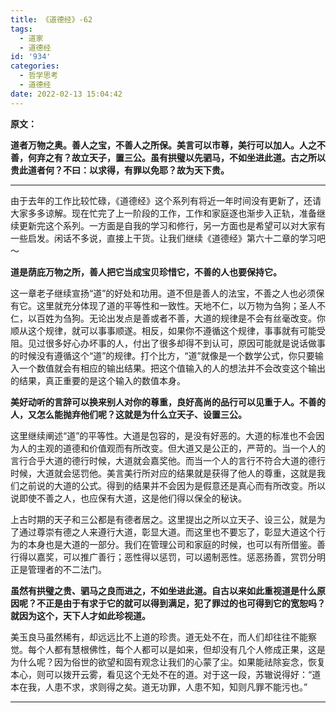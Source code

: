 ```yaml
---
title: 《道德经》-62
tags:
  - 道家
  - 道德经
id: '934'
categories:
  - 哲学思考
  - 道德经
date: 2022-02-13 15:04:42
---
```


**原文：**

**道者万物之奥。善人之宝，不善人之所保。美言可以市尊，美行可以加人。人之不善，何弃之有？故立天子，置三公。虽有拱璧以先驷马，不如坐进此道。古之所以贵此道者何？不曰：以求得，有罪以免耶？故为天下贵。**
<!-- more -->
* * *

由于去年的工作比较忙碌，《道德经》这个系列有将近一年时间没有更新了，还请大家多多谅解。现在忙完了上一阶段的工作，工作和家庭逐也渐步入正轨，准备继续更新完这个系列。一方面是自我的学习和修行，另一方面也是希望可以对大家有一些启发。闲话不多说，直接上干货。让我们继续《道德经》第六十二章的学习吧～

**道是荫庇万物之所，善人把它当成宝贝珍惜它，不善的人也要保持它。**

这一章老子继续宣扬“道”的好处和功用。道不但是善人的法宝，不善之人也必须保有它。这里就充分体现了道的平等性和一致性。天地不仁，以万物为刍狗；圣人不仁，以百姓为刍狗。无论出发点是善或者不善，大道的规律是不会有丝毫改变。你顺从这个规律，就可以事事顺遂。相反，如果你不遵循这个规律，事事就有可能受阻。见过很多好心办坏事的人，付出了很多却得不到认可，原因可能就是说话做事的时候没有遵循这个“道”的规律。打个比方，“道”就像是一个数学公式，你只要输入一个数值就会有相应的输出结果。把这个值输入的人的想法并不会改变这个输出的结果，真正重要的是这个输入的数值本身。

**美好动听的言辞可以换来别人对你的尊重，良好高尚的品行可以见重于人。不善的人，又怎么能抛弃他们呢？这就是为什么立天子、设置三公。**

这里继续阐述“道”的平等性。大道是包容的，是没有好恶的。大道的标准也不会因为人的主观的道德和价值观而有所改变。但大道又是公正的，严苛的。当一个人的言行合乎大道的德行时候，大道就会嘉奖他。而当一个人的言行不符合大道的德行时候，大道就会惩罚他。美言美行所对应的结果就是获得了他人的尊重，这就是我们之前说的大道的公式。得到的结果并不会因为是假意还是真心而有所改变。所以说即使不善之人，也应保有大道，这是他们得以保全的秘诀。

上古时期的天子和三公都是有德者居之。这里提出之所以立天子、设三公，就是为了通过尊崇有德之人来遵行大道，彰显大道。而这里也不要忘了，彰显大道这个行为的本身也是大道的一部分。我们在管理公司和家庭的时候，也可以有所借鉴。善行得以嘉奖，可以推广善行；恶性得以惩罚，可以遏制恶性。惩恶扬善，赏罚分明正是管理者的不二法门。

**虽然有拱璧之贵、驷马之良而进之，不如坐进此道。自古以来如此重视道是什么原因呢？不正是由于有求于它的就可以得到满足，犯了罪过的也可得到它的宽恕吗？就因为这个，天下人才如此珍视道。**

美玉良马虽然稀有，却远远比不上道的珍贵。道无处不在，而人们却往往不能察觉。每个人都有慧根佛性，每个人都可以是如来，但却没有几个人修成正果，这是为什么呢？因为俗世的欲望和固有观念让我们的心蒙了尘。如果能祛除妄念，恢复本心，则可以拨开云雾，看见这个无处不在的道。对于这一段，苏辙说得好：“道本在我，人患不求，求则得之矣。道无功罪，人患不知，知则凡罪不能污也。”

* * *

